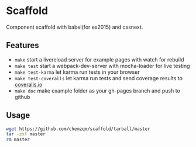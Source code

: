 # Scaffold

Component scaffold with babel(for es2015) and cssnext.

## Features
* `make` start a livereload server for example pages with watch for rebuild
* `make test` start a webpack-dev-server with mocha-loader for live testing
* `make test-karma` let karma run tests in your browser
* `make test-coveralls` let karma run tests and send coverage results to [coveralls.io](http://coveralls.io)
* `make doc` make example folder as your gh-pages branch and push to github

## Usage

``` bash
wget https://github.com/chemzqm/scaffold/tarball/master
tar -zxf master
rm master
```

